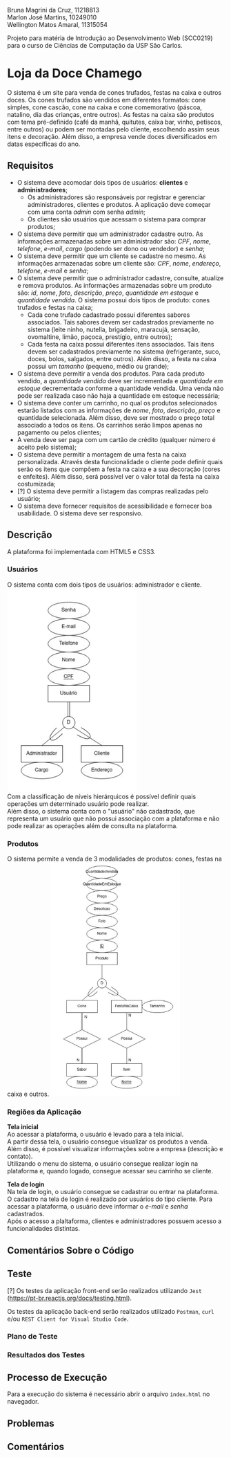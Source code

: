 Bruna Magrini da Cruz, 11218813  
Marlon José Martins, 10249010  
Wellington Matos Amaral, 11315054  

Projeto para matéria de Introdução ao Desenvolvimento Web (SCC0219) para o curso de Ciências de Computação da USP São Carlos.

# Loja da Doce Chamego

O sistema é um site para venda de cones trufados, festas na caixa e outros doces. Os cones trufados são vendidos em diferentes formatos: cone simples, cone cascão, cone na caixa e cone comemorativo (páscoa, natalino, dia das crianças, entre outros). As festas na caixa são produtos com  tema pré-definido (café da manhã, quitutes, caixa bar, vinho, petiscos, entre outros) ou podem ser montadas pelo cliente, escolhendo assim seus itens e decoração. Além disso, a empresa vende doces diversificados em datas específicas do ano.  

## Requisitos

- O sistema deve acomodar dois tipos de usuários: **clientes** e **administradores**;
    - Os administradores são responsáveis por registrar e gerenciar administradores, clientes e produtos. A aplicação deve começar com uma conta *admin* com senha *admin*;
    - Os clientes são usuários que acessam o sistema para comprar produtos;
- O sistema deve permitir que um administrador cadastre outro. As informações armazenadas sobre um administrador são: *CPF*, *nome*, *telefone*, *e-mail*, *cargo* (podendo ser dono ou vendedor) e *senha*;
- O sistema deve permitir que um cliente se cadastre no mesmo. As informações armazenadas sobre um cliente são: *CPF*, *nome*, *endereço*, *telefone*, *e-mail* e *senha*;
- O sistema deve permitir que o administrador cadastre, consulte, atualize e remova produtos. As informações armazenadas sobre um produto são: *id*, *nome*, *foto*, *descrição*, *preço*, *quantidade em estoque* e *quantidade vendida*. O sistema possui dois tipos de produto: cones trufados e festas na caixa;
    - Cada cone trufado cadastrado possui diferentes sabores associados. Tais sabores devem ser cadastrados previamente no sistema (leite ninho, nutella, brigadeiro, maracujá, sensação, ovomaltine, limão, paçoca, prestígio, entre outros);
    - Cada festa na caixa possui diferentes itens associados. Tais itens devem ser cadastrados previamente no sistema (refrigerante, suco, doces, bolos, salgados, entre outros). Além disso, a festa na caixa possui um *tamanho* (pequeno, médio ou grande); 
- O sistema deve permitir a venda dos produtos. Para cada produto vendido, a *quantidade vendida* deve ser incrementada e *quantidade em estoque* decrementada conforme a quantidade vendida. Uma venda não pode ser realizada caso não haja a quantidade em estoque necessária;
- O sistema deve conter um carrinho, no qual os produtos selecionados estarão listados com as informações de *nome*, *foto*, *descrição*, *preço* e quantidade selecionada. Além disso, deve ser mostrado o preço total associado a todos os itens. Os carrinhos serão limpos apenas no pagamento ou pelos clientes;
- A venda deve ser paga com um cartão de crédito (qualquer número é aceito pelo sistema);
- O sistema deve permitir a montagem de uma festa na caixa personalizada. Através desta funcionalidade o cliente pode definir quais serão os itens que compõem a festa na caixa e a sua decoração (cores e enfeites). Além disso, será possível ver o valor total da festa na caixa costumizada;   
- [?] O sistema deve permitir a listagem das compras realizadas pelo usuário;
- O sistema deve fornecer requisitos de acessibilidade e fornecer boa usabilidade. O sistema deve ser responsivo.

## Descrição 

A plataforma foi implementada com HTML5 e CSS3.

### Usuários

O sistema conta com dois tipos de usuários: administrador e cliente.   
<img alt="MER dos Usuarios" src="./img/documentacao/mer-usuario.jpeg" width="300">  
Com a classificação de níveis hierárquicos é possível definir quais operações um determinado usuário pode realizar.  
Além disso, o sistema conta com o "usuário" não cadastrado, que representa um usuário que não possui associação com a plataforma e não pode realizar as operações além de consulta na plataforma.

### Produtos

O sistema permite a venda de 3 modalidades de produtos: cones, festas na caixa e outros.
<img alt="MER dos Produtos" src="./img/documentacao/mer-produto.jpeg" width="300">  

### Regiões da Aplicação

**Tela inicial**  
Ao acessar a plataforma, o usuário é levado para a tela inicial.   
A partir dessa tela, o usuário consegue visualizar os produtos a venda. Além disso, é possível visualizar informações sobre a empresa (descrição e contato).  
Utilizando o menu do sistema, o usuário consegue realizar login na plataforma e, quando logado, consegue acessar seu carrinho se cliente.

**Tela de login**  
Na tela de login, o usuário consegue se cadastrar ou entrar na plataforma.   
O cadastro na tela de login é realizado por usuários do tipo cliente. 
Para acessar a plataforma, o usuário deve informar o *e-mail* e *senha* cadastrados.  
Após o acesso a plaltaforma, clientes e administradores possuem acesso a funcionalidades distintas.

## Comentários Sobre o Código

## Teste

[?] Os testes da aplicação front-end serão realizados utilizando `Jest` (https://pt-br.reactjs.org/docs/testing.html).

Os testes da aplicação back-end serão realizados utilizado `Postman`, `curl` e/ou `REST Client for Visual Studio Code`.

### Plano de Teste

### Resultados dos Testes

## Processo de Execução

Para a execução do sistema é necessário abrir o arquivo `index.html` no navegador.

## Problemas

## Comentários

